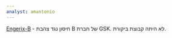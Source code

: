 ```yaml
---
analyst: amantonio
---
```


[Engerix-B](https://www.gsksource.com/pharma/content/dam/GlaxoSmithKline/US/en/Prescribing_Information/Engerix-B/pdf/ENGERIX-B.PDF) - חיסון נגד צהבת B של חברת GSK. לא היתה קבוצת ביקורת.

